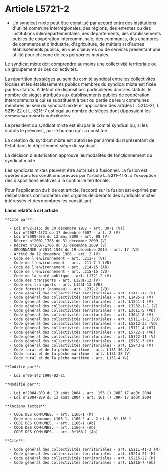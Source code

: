 # Article L5721-2

- Un syndicat mixte peut être constitué par accord entre des institutions d'utilité commune interrégionales, des régions, des
ententes ou des institutions interdépartementales, des départements, des établissements publics de coopération
intercommunale, des communes, des chambres de commerce et d'industrie, d'agriculture, de métiers et d'autres établissements
publics, en vue d'oeuvres ou de services présentant une utilité pour chacune de ces personnes morales.

Le syndicat mixte doit comprendre au moins une collectivité territoriale ou un groupement de ces collectivités.

La répartition des sièges au sein du comité syndical entre les collectivités locales et les établissements publics membres du
syndicat mixte est fixée par les statuts. A défaut de dispositions particulières dans les statuts, le nombre de sièges
attribués aux établissements publics de coopération intercommunale qui se substituent à tout ou partie de leurs communes
membres au sein du syndicat mixte en application des articles  L. 5214-21, L. 5215-22 et L. 5216-7 est égal au nombre de
sièges dont disposaient les communes avant la substitution.

Le président du syndicat mixte est élu par le comité syndical ou, si les statuts le prévoient, par le bureau qu'il a
constitué.

La création du syndicat mixte est autorisée par arrêté du représentant de l'Etat dans le département siège du syndicat.

La décision d'autorisation approuve les modalités de fonctionnement du syndicat mixte.

Les syndicats mixtes peuvent être autorisés à fusionner. La fusion est opérée dans les conditions prévues par l'article L.
5211-41-3, à l'exception des dispositions relatives à la continuité territoriale.

Pour l'application du II de cet article, l'accord sur la fusion est exprimé par délibérations concordantes des organes
délibérants des syndicats mixtes intéressés et des membres les constituant.

**Liens relatifs à cet article**

	**Cité par**:

	  - Loi n°82-1153 du 30 décembre 1982 - art. 30-1 (VT)
	  - Loi n°2007-1773 du 17 décembre 2007 - art. 2 (V)
	  - Loi n°2009-526 du 12 mai 2009 - art. 88 (V)
	  - Décret n°2009-1785 du 31 décembre 2009 (V)
	  - Décret n°2009-1786 du 31 décembre 2009 (V)
	  - ORDONNANCE n°2014-1543 du 19 décembre 2014 - art. 17 (VD)
	  - Arrêté du 12 décembre 1986 - art. 2 (V)
	  - Code de l'environnement - art. L211-7 (VT)
	  - Code de l'environnement - art. L211-7-1 (VD)
	  - Code de l'environnement - art. L214-15 (Ab)
	  - Code de l'environnement - art. L215-15 (VD)
	  - Code de la santé publique - art. L1321-2 (V)
	  - Code des transports - art. L1231-12 (V)
	  - Code des transports - art. L1231-13 (VD)
	  - Code forestier (nouveau) - art. L232-2 (VD)
	  - Code général des collectivités territoriales - art. L1411-17 (V)
	  - Code général des collectivités territoriales - art. L1425-1 (V)
	  - Code général des collectivités territoriales - art. L1541-1 (V)
	  - Code général des collectivités territoriales - art. L3232-1-1 (V)
	  - Code général des collectivités territoriales - art. L3611-5 (VD)
	  - Code général des collectivités territoriales - art. L3641-8 (V)
	  - Code général des collectivités territoriales - art. L5111-1-1 (VD)
	  - Code général des collectivités territoriales - art. L5212-33 (VD)
	  - Code général des collectivités territoriales - art. L5711-4 (VT)
	  - Code général des collectivités territoriales - art. L5722-1 (VD)
	  - Code général des collectivités territoriales - art. L5722-11 (V)
	  - Code général des collectivités territoriales - art. L5731-3 (V)
	  - Code général des collectivités territoriales - art. L5843-2 (V)
	  - Code rural et de la pêche maritime - art. L151-36 (V)
	  - Code rural et de la pêche maritime - art. L151-38 (V)
	  - Code rural et de la pêche maritime - art. L151-4 (V)

	**Codifié par**:

	  - Loi n°96-142 1996-02-21

	**Modifié par**:

	  - Loi n°2004-809 du 13 août 2004 - art. 155 () JORF 17 août 2004
	  - Loi n°2004-809 du 13 août 2004 - art. 161 () JORF 17 août 2004

	**Anciens textes**:

	  - CODE DES COMMUNES. - art. L166-1 (M)
	  - Code des communes L166-1, L166-2 al. 2 et 4, R* 166-1
	  - CODE DES COMMUNES. - art. L166-1 (Ab)
	  - CODE DES COMMUNES. - art. L166-2 (Ab)
	  - CODE DES COMMUNES. - art. R*166-1 (Ab)

	**Cite**:

	  - Code général des collectivités territoriales - art. L5211-41-3 (M)
	  - Code général des collectivités territoriales - art. L5214-21 (M)
	  - Code général des collectivités territoriales - art. L5215-22 (M)
	  - Code général des collectivités territoriales - art. L5216-7 (Ab)
